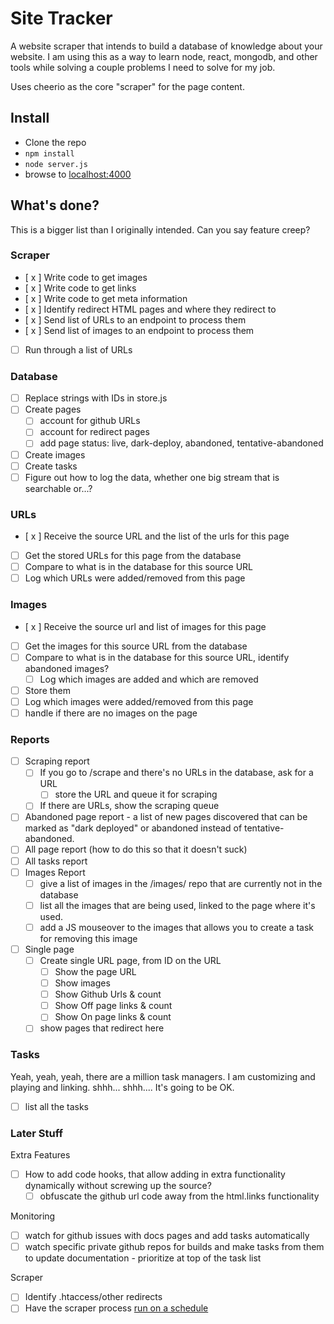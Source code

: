 # Site Tracker

A website scraper that intends to build a database of knowledge about your website. I am using this as a way to learn node, react, mongodb,
and other tools while solving a couple problems I need to solve for my job.
  
Uses cheerio as the core "scraper" for the page content.

## Install

* Clone the repo
* `npm install`
* `node server.js`
* browse to [localhost:4000](http://localhost:4000)

## What's done?

This is a bigger list than I originally intended. Can you say feature creep? 

### Scraper

- [ x ] Write code to get images
- [ x ] Write code to get links
- [ x ] Write code to get meta information 
- [ x ] Identify redirect HTML pages and where they redirect to
- [ x ] Send list of URLs to an endpoint to process them
- [ x ] Send list of images to an endpoint to process them
- [ ] Run through a list of URLs

### Database

- [ ] Replace strings with IDs in store.js
- [ ] Create pages
  - [ ] account for github URLs
  - [ ] account for redirect pages
  - [ ] add page status: live, dark-deploy, abandoned, tentative-abandoned
- [ ] Create images
- [ ] Create tasks
- [ ] Figure out how to log the data, whether one big stream that is searchable or...?

### URLs

- [ x ] Receive the source URL and the list of the urls for this page
- [ ] Get the stored URLs for this page from the database
- [ ] Compare to what is in the database for this source URL
- [ ] Log which URLs were added/removed from this page

### Images
 
- [ x ] Receive the source url and list of images for this page
- [ ] Get the images for this source URL from the database
- [ ] Compare to what is in the database for this source URL, identify abandoned images?
    - [ ] Log which images are added and which are removed
- [ ] Store them
- [ ] Log which images were added/removed from this page
- [ ] handle if there are no images on the page

### Reports

- [ ] Scraping report
  - [ ] If you go to /scrape and there's no URLs in the database, ask for a URL
    - [ ] store the URL and queue it for scraping
  - [ ] If there are URLs, show the scraping queue
- [ ] Abandoned page report - a list of new pages discovered that can be marked as "dark deployed" or abandoned instead of tentative-abandoned.
- [ ] All page report (how to do this so that it doesn't suck)
- [ ] All tasks report
- [ ] Images Report
  - [ ] give a list of images in the /images/ repo that are currently not in the database
  - [ ] list all the images that are being used, linked to the page where it's used.
  - [ ] add a JS mouseover to the images that allows you to create a task for removing this image
- [ ] Single page 
  - [ ] Create single URL page, from ID on the URL
    - [ ] Show the page URL 
    - [ ] Show images 
    - [ ] Show Github Urls & count
    - [ ] Show Off page links & count
    - [ ] Show On page links & count
  - [ ] show pages that redirect here

### Tasks

Yeah, yeah, yeah, there are a million task managers. I am customizing and playing and linking. shhh... shhh.... It's going to be OK.

- [ ] list all the tasks 


### Later Stuff

Extra Features

- [ ] How to add code hooks, that allow adding in extra functionality dynamically without screwing up the source?
  - [ ] obfuscate the github url code away from the html.links functionality

Monitoring

- [ ] watch for github issues with docs pages and add tasks automatically
- [ ] watch specific private github repos for builds and make tasks from them to update documentation - prioritize at top of the task list

Scraper

- [ ] Identify .htaccess/other redirects
- [ ] Have the scraper process [run on a schedule](http://blog.nodejitsu.com/npmawesome-agenda/)